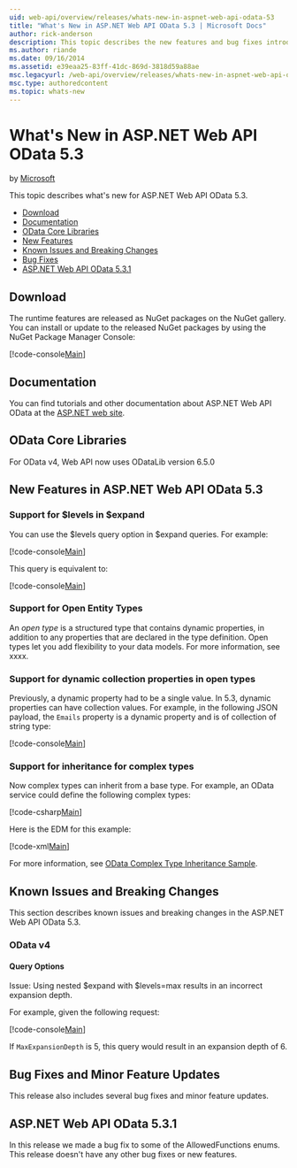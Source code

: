 ```yaml
---
uid: web-api/overview/releases/whats-new-in-aspnet-web-api-odata-53
title: "What's New in ASP.NET Web API OData 5.3 | Microsoft Docs"
author: rick-anderson
description: This topic describes the new features and bug fixes introduced in ASP.NET Web API OData 5.3 and provides links to downloads and documentation.
ms.author: riande
ms.date: 09/16/2014
ms.assetid: e39eaa25-83ff-41dc-869d-3818d59a88ae
msc.legacyurl: /web-api/overview/releases/whats-new-in-aspnet-web-api-odata-53
msc.type: authoredcontent
ms.topic: whats-new
---
```

# What's New in ASP.NET Web API OData 5.3

by [Microsoft](https://github.com/microsoft)

This topic describes what's new for ASP.NET Web API OData 5.3.

- [Download](#download)
- [Documentation](#documentation)
- [OData Core Libraries](#corelib)
- [New Features](#newf)
- [Known Issues and Breaking Changes](#known-issues)
- [Bug Fixes](#bug-fixes)
- [ASP.NET Web API OData 5.3.1](#OD)

<a id="download"></a>
## Download

The runtime features are released as NuGet packages on the NuGet gallery. You can install or update to the released NuGet packages by using the NuGet Package Manager Console:

[!code-console[Main](whats-new-in-aspnet-web-api-odata-53/samples/sample1.cmd)]

<a id="documentation"></a>
## Documentation

You can find tutorials and other documentation about ASP.NET Web API OData at the [ASP.NET web site](../odata-support-in-aspnet-web-api/index.md).

<a id="corelib"></a>
## OData Core Libraries

For OData v4, Web API now uses ODataLib version 6.5.0

<a id="newf"></a>
## New Features in ASP.NET Web API OData 5.3

### Support for $levels in $expand

You can use the $levels query option in $expand queries. For example:

[!code-console[Main](whats-new-in-aspnet-web-api-odata-53/samples/sample2.cmd)]

This query is equivalent to:

[!code-console[Main](whats-new-in-aspnet-web-api-odata-53/samples/sample3.cmd)]

<a id="open-entity-types"></a>
### Support for Open Entity Types

An *open type* is a structured type that contains dynamic properties, in addition to any properties that are declared in the type definition. Open types let you add flexibility to your data models. For more information, see xxxx.

### Support for dynamic collection properties in open types

Previously, a dynamic property had to be a single value. In 5.3, dynamic properties can have collection values. For example, in the following JSON payload, the `Emails` property is a dynamic property and is of collection of string type:

[!code-console[Main](whats-new-in-aspnet-web-api-odata-53/samples/sample4.cmd)]

### Support for inheritance for complex types

Now complex types can inherit from a base type. For example, an OData service could define the following complex types:

[!code-csharp[Main](whats-new-in-aspnet-web-api-odata-53/samples/sample5.cs)]

Here is the EDM for this example:

[!code-xml[Main](whats-new-in-aspnet-web-api-odata-53/samples/sample6.xml?highlight=8,15)]

For more information, see [OData Complex Type Inheritance Sample](/aspnet/web-api/overview/odata-support-in-aspnet-web-api/odata-v4/complex-type-inheritance-in-odata-v4).

<a id="known-issues"></a>
## Known Issues and Breaking Changes

This section describes known issues and breaking changes in the ASP.NET Web API OData 5.3.

### OData v4

#### Query Options

Issue: Using nested $expand with $levels=max results in an incorrect expansion depth.

For example, given the following request:

[!code-console[Main](whats-new-in-aspnet-web-api-odata-53/samples/sample7.cmd)]

If `MaxExpansionDepth` is 5, this query would result in an expansion depth of 6.

<a id="bug-fixes"></a>
## Bug Fixes and Minor Feature Updates

This release also includes several bug fixes and minor feature updates. 

<a id="OD"></a>
## ASP.NET Web API OData 5.3.1

In this release we made a bug fix to some of the AllowedFunctions enums. This release doesn't have any other bug fixes or new features.

